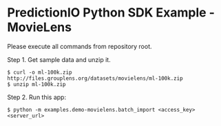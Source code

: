 PredictionIO Python SDK Example - MovieLens
==========================================

Please execute all commands from repository root.

Step 1. Get sample data and unzip it.
```
$ curl -o ml-100k.zip http://files.grouplens.org/datasets/movielens/ml-100k.zip
$ unzip ml-100k.zip
```

Step 2. Run this app:
```
$ python -m examples.demo-movielens.batch_import <access_key> <server_url>
```

